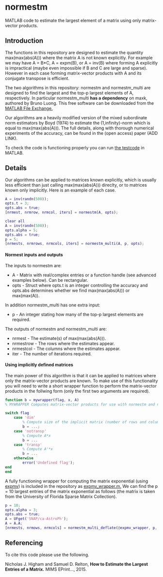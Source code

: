 # normestm
MATLAB code to estimate the largest element of a matrix using only matrix-vector products.

## Introduction
The functions in this repository are designed to estimate the quantity max(max(abs(A))) where the matrix A
is not known explicitly.
For example we may have A = B*C, A = expm(B), or A = inv(B) where forming A explicitly is impractical
(maybe even impossible if B and C are large and sparse).
However in each case forming matrix-vector products with A and its conjugate transpose is efficient.

The two algorithms in this repository: normestm and normestm_multi are designed to find the largest and the top-p largest
elements of A, respectively.
In particular normestm_multi **has a dependency** on maxk, authored by Bruno Luong. This free software can be downloaded from the [MATLAB File Exchange.](http://uk.mathworks.com/matlabcentral/fileexchange/23576-min-max-selection)

Our algorithms are a heavily modified version of the mixed subordinate norm estimators by Boyd (1974)
to estimate the (1,infinity)-norm which is equal to max(max(abs(A))).
The full details, along with thorough numerical experiments of the accuracy, can be found in the
(open access) paper (ADD LINK).

To check the code is functioning properly you can run [the testcode](normestm_testcode.m) in MATLAB.

## Details
Our algorithms can be applied to matrices known explicitly, which is usually less efficient than just calling max(max(abs(A))) direclty, or to matrices known only implicitly. Here is an example of each case.

```matlab
A = inv(randn(500));
opts.t = 3;
opts.abs = true;
[nrmest, nrmrow, nrmcol, iters] = normestm(A, opts);

clear all
A = inv(randn(500));
opts.alpha = 5;
opts.abs = true;
p = 5;
[nrmests, nrmrows, nrmcols, iters] = normestm_multi(A, p, opts);
```
#### Normest inputs and outputs
The inputs to normestm are:
* A    - Matrix with real/complex entries or a function handle (see advanced examples below). Can be rectangular.
* opts - Struct where opts.t is an integer controlling the accuracy and opts.abs determines whether we find max(max(abs(A))) or max(max(A)).

In addition normestm_multi has one extra input:
* p - An integer stating how many of the top-p largest elements are required.

The outputs of normestm and normestm_multi are:
* nrmest    - The estimate(s) of max(max(abs(A))).
* nrmestrow - The rows where the estimates appear.
* nrmestcol - The columns where the estimates appear.
* iter      - The number of iterations required.

#### Using implicitly defined matrices
The main power of this algorithm is that it can be applied to matrices where only the matrix-vector products are known.
To make use of this functionality you will need to write a short wrapper function to perform the matrix-vector products
in the follwing form (only the first two arguments are required).

```matlab
function b = mywrapper(flag, x, A)
% MYWRAPPER Computes matrix-vector products for use with normestm and normestm_multi.

switch flag
    case 'dim'
        % Compute size of the implicit matrix (number of rows and columns).
        b = ...;
    case 'notransp'
        % Compute A*x
        b = ...
    case 'transp'
        % Compute A'*x
        b = ...
    otherwise
        error('Undefined flag');
end
end
```

A fully functioning wrapper for computing the matrix exponential (using [expmv](http://www.mathworks.com/matlabcentral/fileexchange/29576-matrix-exponential-times-a-vector/content/expmv.m))
is included in the repository as [expmv_wrapper.m.](expmv_wrapper.m)
We can find the p = 10 largest entries of the matrix exponential as follows 
(the matrix is taken from the University of Florida Sparse Matrix Collection).

```matlab
p = 10;
opts.alpha = 3;
opts.abs = true;
A = UFget('SNAP/ca-AstroPh');
A = A.A;
[nrmests, nrmows, nrmcols] = normestm_multi_deflate(@expmv_wrapper, p, opts, A);
```

## Referencing
To cite this code please use the following.

Nicholas J. Higham and Samuel D. Relton,
**How to Estimate the Largest Entries of a Matrix.**
MIMS EPrint..., 2015.
